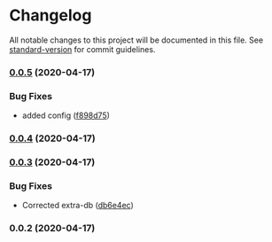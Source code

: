 # Changelog

All notable changes to this project will be documented in this file. See [standard-version](https://github.com/conventional-changelog/standard-version) for commit guidelines.

### [0.0.5](https://github.com/kolegm/racer-model-rpc/compare/v0.0.4...v0.0.5) (2020-04-17)


### Bug Fixes

* added config ([f898d75](https://github.com/kolegm/racer-model-rpc/commit/f898d75817df064cf9509f3a43b9c95365e74276))

### [0.0.4](https://github.com/kolegm/racer-model-rpc/compare/v0.0.3...v0.0.4) (2020-04-17)

### [0.0.3](https://github.com/kolegm/racer-model-rpc/compare/v0.0.2...v0.0.3) (2020-04-17)


### Bug Fixes

* Corrected extra-db ([db6e4ec](https://github.com/kolegm/racer-model-rpc/commit/db6e4eccf65609c6a5c68a8d36f705ab47eff53e))

### 0.0.2 (2020-04-17)
